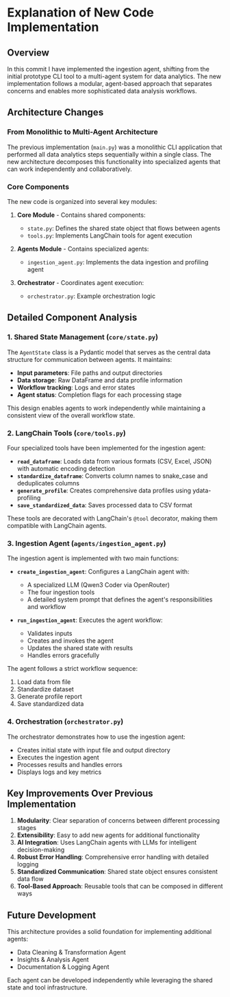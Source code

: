 # Explanation of New Code Implementation

## Overview

In this commit I have implemented the ingestion agent, shifting from the initial prototype CLI tool to a multi-agent system for data analytics. The new implementation follows a modular, agent-based approach that separates concerns and enables more sophisticated data analysis workflows.

## Architecture Changes

### From Monolithic to Multi-Agent Architecture

The previous implementation (`main.py`) was a monolithic CLI application that performed all data analytics steps sequentially within a single class. The new architecture decomposes this functionality into specialized agents that can work independently and collaboratively.

### Core Components

The new code is organized into several key modules:

1. **Core Module** - Contains shared components:
   - `state.py`: Defines the shared state object that flows between agents
   - `tools.py`: Implements LangChain tools for agent execution

2. **Agents Module** - Contains specialized agents:
   - `ingestion_agent.py`: Implements the data ingestion and profiling agent

3. **Orchestrator** - Coordinates agent execution:
   - `orchestrator.py`: Example orchestration logic

## Detailed Component Analysis

### 1. Shared State Management (`core/state.py`)

The `AgentState` class is a Pydantic model that serves as the central data structure for communication between agents. It maintains:

- **Input parameters**: File paths and output directories
- **Data storage**: Raw DataFrame and data profile information
- **Workflow tracking**: Logs and error states
- **Agent status**: Completion flags for each processing stage

This design enables agents to work independently while maintaining a consistent view of the overall workflow state.

### 2. LangChain Tools (`core/tools.py`)

Four specialized tools have been implemented for the ingestion agent:

- **`read_dataframe`**: Loads data from various formats (CSV, Excel, JSON) with automatic encoding detection
- **`standardize_dataframe`**: Converts column names to snake_case and deduplicates columns
- **`generate_profile`**: Creates comprehensive data profiles using ydata-profiling
- **`save_standardized_data`**: Saves processed data to CSV format

These tools are decorated with LangChain's `@tool` decorator, making them compatible with LangChain agents.

### 3. Ingestion Agent (`agents/ingestion_agent.py`)

The ingestion agent is implemented with two main functions:

- **`create_ingestion_agent`**: Configures a LangChain agent with:
  - A specialized LLM (Qwen3 Coder via OpenRouter)
  - The four ingestion tools
  - A detailed system prompt that defines the agent's responsibilities and workflow
  
- **`run_ingestion_agent`**: Executes the agent workflow:
  - Validates inputs
  - Creates and invokes the agent
  - Updates the shared state with results
  - Handles errors gracefully

The agent follows a strict workflow sequence:

1. Load data from file
2. Standardize dataset
3. Generate profile report
4. Save standardized data

### 4. Orchestration (`orchestrator.py`)

The orchestrator demonstrates how to use the ingestion agent:

- Creates initial state with input file and output directory
- Executes the ingestion agent
- Processes results and handles errors
- Displays logs and key metrics

## Key Improvements Over Previous Implementation

1. **Modularity**: Clear separation of concerns between different processing stages
2. **Extensibility**: Easy to add new agents for additional functionality
3. **AI Integration**: Uses LangChain agents with LLMs for intelligent decision-making
4. **Robust Error Handling**: Comprehensive error handling with detailed logging
5. **Standardized Communication**: Shared state object ensures consistent data flow
6. **Tool-Based Approach**: Reusable tools that can be composed in different ways

## Future Development

This architecture provides a solid foundation for implementing additional agents:

- Data Cleaning & Transformation Agent
- Insights & Analysis Agent
- Documentation & Logging Agent

Each agent can be developed independently while leveraging the shared state and tool infrastructure.
